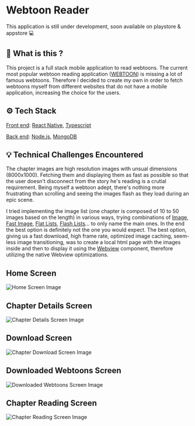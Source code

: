 # Webtoon Reader

This application is still under development, soon available on playstore & appstore 💻

## 🤔 What is this ?

This project is a full stack mobile application to read webtoons. The current most popular webtoon reading application ([WEBTOON](https://www.webtoons.com/en/)) is missing a lot of famous webtoons. Therefore I decided to create my own in order to fetch webtoons myself from different websites that do not have a mobile application, increasing the choice for the users.

## ⚙️ Tech Stack
<u>Front end</u>: [React Native](https://reactnative.dev/), [Typescript](https://www.typescriptlang.org/)

<u>Back end</u>: [Node.js](https://nodejs.org/en), [MongoDB](https://www.mongodb.com/fr-fr)

## 💡 Technical Challenges Encountered

The chapter images are high resolution images with unsual dimensions (8000x1000). Fetching them and displaying them as fast as possible so that the user doesn't disconnect from the story he's reading is a crutial requirement. Being myself a webtoon adept, there's nothing more frustrating than scrolling and seeing the images flash as they load during an epic scene. 

I tried implementing the image list (one chapter is composed of 10 to 50 images based on the length) in various ways, trying combinations of [Image](https://reactnative.dev/docs/image), [Fast Image](https://github.com/DylanVann/react-native-fast-image), [Flat Lists](https://reactnative.dev/docs/flatlist), [Flash Lists](https://shopify.github.io/flash-list/)... to only name the main ones. In the end the best option is definitely not the one you would expect. The best option, giving us a fast download, high frame rate, optimized image caching, seem-less image transitioning, was to create a local html page with the images inside and then to display it using the [Webview](https://www.npmjs.com/package/react-native-webview) component, therefore utilizing the native Webview optimizations.


## Home Screen

![Home Screen Image](./assets/menu.png)

## Chapter Details Screen

![Chapter Details Screen Image](./assets/chapterlist.png)

## Download Screen

![Chapter Download Screen Image](./assets/download.png)

## Downloaded Webtoons Screen

![Downloaded Webtoons Screen Image](./assets/downloaded.png)

## Chapter Reading Screen

![Chapter Reading Screen Image](./assets/chapter.png)
